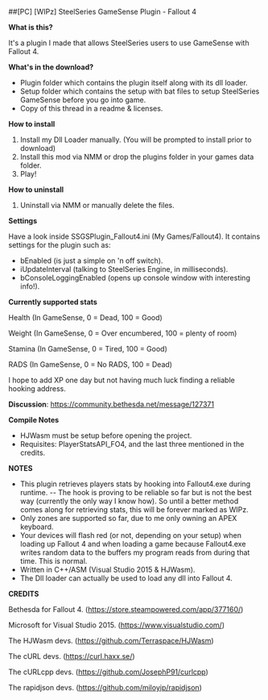 ##[PC] [WIPz] SteelSeries GameSense Plugin - Fallout 4

**What is this?**

It's a plugin I made that allows SteelSeries users to use GameSense with Fallout 4.

**What's in the download?**

- Plugin folder which contains the plugin itself along with its dll loader.
- Setup folder which contains the setup with bat files to setup SteelSeries GameSense before you go into game.
- Copy of this thread in a readme & licenses.

**How to install**

1. Install my Dll Loader manually. (You will be prompted to install prior to download)
2. Install this mod via NMM or drop the plugins folder in your games data folder.
3. Play!

**How to uninstall**

1. Uninstall via NMM or manually delete the files.

**Settings**

Have a look inside SSGSPlugin_Fallout4.ini (My Games/Fallout4). It contains settings for the plugin such as:
- bEnabled (is just a simple on 'n off switch).
- iUpdateInterval (talking to SteelSeries Engine, in milliseconds).
- bConsoleLoggingEnabled (opens up console window with interesting info!).

**Currently supported stats**

Health (In GameSense, 0 = Dead, 100 = Good)

Weight (In GameSense, 0 = Over encumbered, 100 = plenty of room)

Stamina (In GameSense, 0 = Tired, 100 = Good)

RADS (In GameSense, 0 = No RADS, 100 = Dead)

I hope to add XP one day but not having much luck finding a reliable hooking address.

**Discussion**: https://community.bethesda.net/message/127371

**Compile Notes**

- HJWasm must be setup before opening the project.
- Requisites: PlayerStatsAPI_FO4, and the last three mentioned in the credits.

**NOTES**

- This plugin retrieves players stats by hooking into Fallout4.exe during runtime.
-- The hook is proving to be reliable so far but is not the best way (currently the only way I know how). So until a better method comes along for retrieving stats, this will be forever marked as WIPz.
- Only zones are supported so far, due to me only owning an APEX keyboard.
- Your devices will flash red (or not, depending on your setup) when loading up Fallout 4 and when loading a game because Fallout4.exe writes random data to the buffers my program reads from during that time. This is normal.
- Written in C++/ASM (Visual Studio 2015 & HJWasm).
- The Dll loader can actually be used to load any dll into Fallout 4.

**CREDITS**

Bethesda for Fallout 4. (https://store.steampowered.com/app/377160/)

Microsoft for Visual Studio 2015. (https://www.visualstudio.com/)

The HJWasm devs. (https://github.com/Terraspace/HJWasm)

The cURL devs. (https://curl.haxx.se/)

The cURLcpp devs. (https://github.com/JosephP91/curlcpp)

The rapidjson devs. (https://github.com/miloyip/rapidjson)
